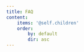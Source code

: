 ```yaml
---
title: FAQ
content:
    items: '@self.children'
    order:
        by: default
        dir: asc
---
```

